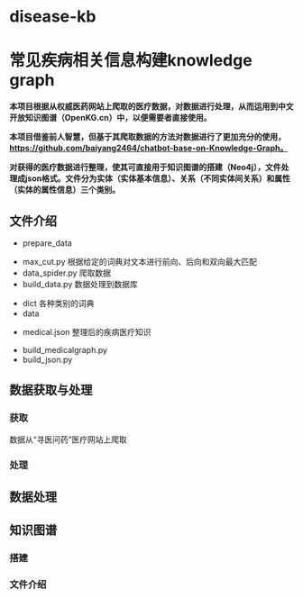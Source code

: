 # disease-kb
# 常见疾病相关信息构建knowledge graph

**本项目根据从权威医药网站上爬取的医疗数据，对数据进行处理，从而运用到中文开放知识图谱（OpenKG.cn）中，以便需要者直接使用。**
 
**本项目借鉴前人智慧，但基于其爬取数据的方法对数据进行了更加充分的使用，https://github.com/baiyang2464/chatbot-base-on-Knowledge-Graph。**
 
**对获得的医疗数据进行整理，使其可直接用于知识图谱的搭建（Neo4j），文件处理成json格式。文件分为实体（实体基本信息）、关系（不同实体间关系）和属性（实体的属性信息）三个类别。**
## 文件介绍
* prepare_data
- max_cut.py 根据给定的词典对文本进行前向、后向和双向最大匹配
- data_spider.py 爬取数据
- build_data.py 数据处理到数据库
* dict 各种类别的词典
* data
- medical.json 整理后的疾病医疗知识
* build_medicalgraph.py
* build_json.py


## 数据获取与处理
### 获取
  数据从“寻医问药”医疗网站上爬取
### 处理

## 数据处理

## 知识图谱
### 搭建
### 文件介绍
